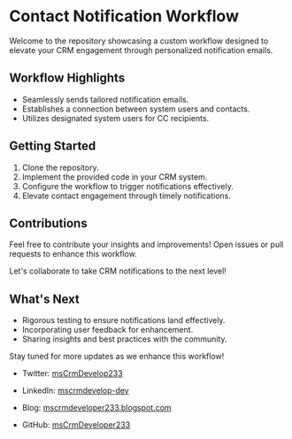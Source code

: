 # Contact Notification Workflow

Welcome to the repository showcasing a custom workflow designed to elevate your CRM engagement through personalized notification emails.

## Workflow Highlights

- Seamlessly sends tailored notification emails.
- Establishes a connection between system users and contacts.
- Utilizes designated system users for CC recipients.

## Getting Started

1. Clone the repository.
2. Implement the provided code in your CRM system.
3. Configure the workflow to trigger notifications effectively.
4. Elevate contact engagement through timely notifications.

## Contributions

Feel free to contribute your insights and improvements! Open issues or pull requests to enhance this workflow.

Let's collaborate to take CRM notifications to the next level!

## What's Next

- Rigorous testing to ensure notifications land effectively.
- Incorporating user feedback for enhancement.
- Sharing insights and best practices with the community.

Stay tuned for more updates as we enhance this workflow!


- Twitter: [msCrmDevelop233](https://twitter.com/msCrmDevelop233)

- LinkedIn: [mscrmdevelop-dev](https://www.linkedin.com/in/mscrmdevelop-dev-45214a264/)

- Blog: [mscrmdeveloper233.blogspot.com](https://mscrmdeveloper233.blogspot.com/)

- GitHub: [msCrmDeveloper233](https://github.com/msCrmDeveloper233)


